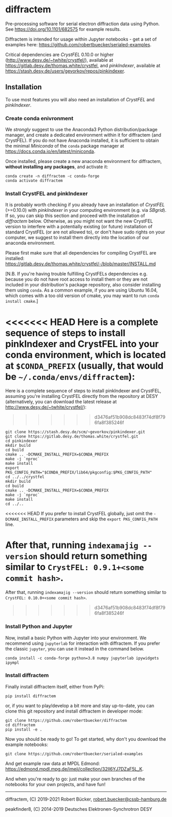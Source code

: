 # diffractem

Pre-processing software for serial electron diffraction data using Python.
See https://doi.org/10.1101/682575 for example results.

Diffractem is intended for usage within Jupyter notebooks - get a set of examples here: https://github.com/robertbuecker/serialed-examples.

Critical dependencies are _CrystFEL_ 0.10.0 or higher (http://www.desy.de/~twhite/crystfel/), available at https://gitlab.desy.de/thomas.white/crystfel, 
and _pinkIndexer_, available at https://stash.desy.de/users/gevorkov/repos/pinkindexer.

## Installation
To use most features you will also need an installation of _CrystFEL_ and _pinkIndexer_.

### Create conda enivronment
We _strongly_ suggest to use the Anaconda3 Python distribution/package manager, and create a dedicated environment within it for diffractem (and CrystFEL).
If you do not have Anaconda installed, it is sufficient to obtain the minimal _Miniconda_  of the `conda` package manager at https://docs.conda.io/en/latest/miniconda.

Once installed, please create a new anaconda environment for diffractem, **without installing any packages**, and activate it:
```
conda create -n diffractem -c conda-forge
conda activate diffractem
```
### Install CrystFEL and pinkIndexer
It is probably worth checking if you already have an installation of _CrystFEL_ (>=0.10.0) with _pinkIndexer_ in your computing environment (e.g. via _SBgrid_).
If so, you can skip this section and proceed with the installation of _diffractem_ below.
Otherwise, as you might not want the new CrystFEL version to interfere with a potentially existing (or future) installation of standard CrystFEL (or are  not allowed to), or don't have sudo rights on your computer, we suggest to install them directly into the location of our anaconda environment.

Please first make sure that all dependencies for compiling CrystFEL are installed:
https://gitlab.desy.de/thomas.white/crystfel/-/blob/master/INSTALL.md

[N.B. If you're having trouble fulfilling CrystFELs dependencies e.g. because you do not have root access to install them or they are not included in your distribution's package repository, also consider installing them using `conda`.
As a common example, if you are using Ubuntu 16.04, which comes with a too old version of cmake, you may want to run `conda install cmake`.]

<<<<<<< HEAD
Here is a complete sequence of steps to install pinkIndexer and CrystFEL into your conda environment, which is located at `$CONDA_PREFIX` (usually, that would be `~/.conda/envs/diffractem`):
=======
Here is a complete sequence of steps to install pinkIndexer and CrystFEL, assuming you're installing CrystFEL directly from the repository at DESY (alternatively, you can download the latest release at http://www.desy.de/~twhite/crystfel/):
>>>>>>> d3476af51b908dc8483f74df8f796fa8f385246f

```
git clone https://stash.desy.de/scm/~gevorkov/pinkindexer.git
git clone https://gitlab.desy.de/thomas.white/crystfel.git
cd pinkindexer
mkdir build
cd build
cmake .. -DCMAKE_INSTALL_PREFIX=$CONDA_PREFIX
make -j `nproc`
make install
export PKG_CONFIG_PATH="$CONDA_PREFIX/lib64/pkgconfig:$PKG_CONFIG_PATH"
cd ../../crystfel
mkdir build
cd build
cmake .. -DCMAKE_INSTALL_PREFIX=$CONDA_PREFIX
make -j `nproc`
make install
cd ../..
```

<<<<<<< HEAD
If you prefer to install CrystFEL globally, just omit the `-DCMAKE_INSTALL_PREFIX` parameters and skip the `export PKG_CONFIG_PATH` line.

After that, running `indexamajig --version` should return something similar to `CrystFEL: 0.9.1+<some commit hash>`.
=======
After that, running `indexamajig --version` should return something similar to `CrystFEL: 0.10.0+<some commit hash>`.
>>>>>>> d3476af51b908dc8483f74df8f796fa8f385246f

### Install Python and Jupyter 
Now, install a basic Python with Jupyter into your environment.
We recommend using `jupyterlab` for interaction with diffractem.
If you prefer the classic `jupyter`, you can use it instead in the command below.
```
conda install -c conda-forge python=3.8 numpy jupyterlab ipywidgets ipympl
```
### Install diffractem

Finally install diffractem itself, either from PyPi:
```
pip install diffractem
```
or, if you want to play/develop a bit more and stay up-to-date, you can clone this git repository and install diffractem in developer mode:
```
git clone https://github.com/robertbuecker/diffractem
cd diffractem
pip install -e .
```


Now you should be ready to go! To get started, why don't you download the example notebooks:
```
git clone https://github.com/robertbuecker/serialed-examples
```
And get example raw data at MPDL Edmond: https://edmond.mpdl.mpg.de/imeji/collection/32lI6YJ7DZaF5L_K.

And when you're ready to go: just make your own branches of the notebooks for your own projects, and have fun!

---
diffractem, (C) 2019-2021 Robert Bücker, robert.buecker@cssb-hamburg.de

peakfinder8, (C) 2014-2019 Deutsches Elektronen-Synchrotron DESY
